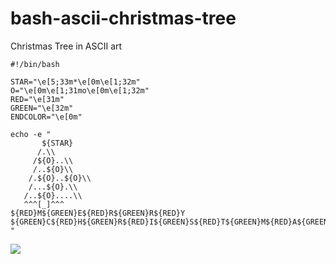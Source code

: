 # bash-ascii-christmas-tree
Christmas Tree in ASCII art 
```
#!/bin/bash

STAR="\e[5;33m*\e[0m\e[1;32m"
O="\e[0m\e[1;31mo\e[0m\e[1;32m"
RED="\e[31m"
GREEN="\e[32m"
ENDCOLOR="\e[0m"

echo -e "
       ${STAR}
      /.\\
     /${O}..\\
     /..${O}\\
    /.${O}..${O}\\
    /...${O}.\\
   /..${O}....\\
   ^^^[_]^^^
${RED}M${GREEN}E${RED}R${GREEN}R${RED}Y ${GREEN}C${RED}H${GREEN}R${RED}I${GREEN}S${RED}T${GREEN}M${RED}A${GREEN}S!${RED}!${GREEN}!${RED}${ENDCOLOR}
"
```

![](https://i.imgur.com/uxNmYRl.gif)
